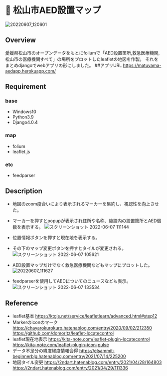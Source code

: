 # 🏥 松山市AED設置マップ
![20220607_120601](https://user-images.githubusercontent.com/84378453/172287655-3427d000-229c-422a-a0c0-51bce50b1ffc.gif)

## Overview
愛媛県松山市のオープンデータをもとにfoliumで「AED設置箇所,救急医療機関,松山市の医療機関すべて」の場所をプロットしたleafletの地図を作製。
それをまとめdjangoでwebアプリの形にしました。
##アプリURL
<a href="https://matuyama-aedapp.herokuapp.com/">https://matuyama-aedapp.herokuapp.com/</a>

## Requirement
### base
- Windows10
- Python3.9
- Django4.0.4
### map
- folium
- leaflet.js
### etc
- feedparser

## Description
- 地図のzoom度合いにより表示されるマーカーを集約し、視認性を向上させた。

- マーカーを押すとpopupが表示され住所や名称、施設内の設置箇所とAED個数を表示する。
![スクリーンショット 2022-06-07 111144](https://user-images.githubusercontent.com/84378453/172280924-53afaf55-927f-4ca9-af26-14577ddaf7ad.png)

- 位置情報ボタンを押すと現在地を表示する。

- その下のマップ変更ボタンを押すとタイルが変更される。
![スクリーンショット 2022-06-07 105621](https://user-images.githubusercontent.com/84378453/172280668-637f9685-b11e-49a3-b6aa-4de690095fc0.png)

- AED設置マップだけでなく救急医療機関などもマップにプロットした。
![20220607_111627](https://user-images.githubusercontent.com/84378453/172281749-00021536-472d-4a2c-a439-166c3d597fa2.gif)

- feedparserを使用してAEDについてのニュースなども表示。
![スクリーンショット 2022-06-07 133534](https://user-images.githubusercontent.com/84378453/172297654-e59b8221-8a8c-4a7e-bace-b7d8b92e2913.png)


## Reference
- leaflet基本
https://ktgis.net/service/leafletlearn/advanced.html#step12
- Markerのiconのマーク
https://chayarokurokuro.hatenablog.com/entry/2020/09/02/212350
https://github.com/domoritz/leaflet-locatecontrol
- leaflet現在地表示
https://kita-note.com/leaflet-plugin-locatecontrol
https://kita-note.com/leaflet-plugin-icon-pulse
- データ不足分の緯度経度情報会得
https://elsammit-beginnerblg.hatenablog.com/entry/2021/07/14/225200
- 地図タイル変更
https://2ndart.hatenablog.com/entry/2021/04/28/164803
https://2ndart.hatenablog.com/entry/2021/04/29/111336
